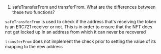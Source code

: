 1. safeTransferFrom and transferFrom. What are the differences between these two functions?

`safeTransferFrom` is used to check if the address that's receiving the token is an ERC721 receiver or not. This is in order to ensure that the NFT does not get locked up in an address from which it can never be recovered

`transferFrom` does not implement the check prior to setting the value of its mapping to the new address
